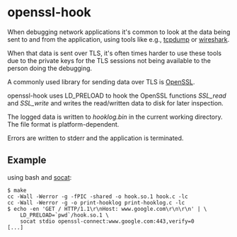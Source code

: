 # openssl-hook

When debugging network applications it's common to look at the data being
sent to and from the application, using tools like e.g.,
[tcpdump](http://www.tcpdump.org/) or [wireshark](https://www.wireshark.org/).

When that data is sent over TLS, it's often times harder to use these tools
due to the private keys for the TLS sessions not being available to the person
doing the debugging.

A commonly used library for sending data over TLS is
[OpenSSL](http://openssl.org/).

openssl-hook uses LD_PRELOAD to hook the OpenSSL functions *SSL_read* and
*SSL_write* and writes the read/written data to disk for later inspection.

The logged data is written to *hooklog.bin* in the current working directory.
The file format is platform-dependent.

Errors are written to stderr and the application is terminated.

## Example

using bash and [socat](http://www.dest-unreach.org/socat/):

````
$ make
cc -Wall -Werror -g -fPIC -shared -o hook.so.1 hook.c -lc
cc -Wall -Werror -g -o print-hooklog print-hooklog.c -lc
$ echo -en 'GET / HTTP/1.1\r\nHost: www.google.com\r\n\r\n' | \
	LD_PRELOAD=`pwd`/hook.so.1 \
	socat stdio openssl-connect:www.google.com:443,verify=0
[...]
````

